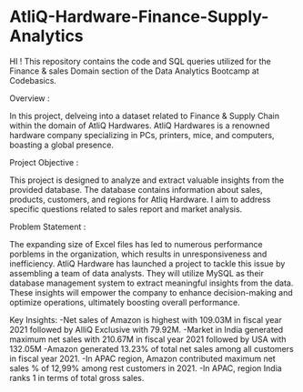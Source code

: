 # AtliQ-Hardware-Finance-Supply-Analytics


HI ! 
This repository contains the code and SQL queries utilized for the Finance & sales Domain section of the Data Analytics Bootcamp at Codebasics.

Overview : 

In this project, delveing into a dataset related to Finance & Supply Chain within the domain of AtliQ Hardwares. AtliQ Hardwares is a renowned hardware company specializing in PCs, printers, mice, and computers, boasting a global presence.

Project Objective :

This project is designed to analyze and extract valuable insights from the provided database. The database contains information about sales, products, customers, and regions for Atliq Hardware. I aim to address specific questions related to sales report and market analysis.

Problem Statement :

The expanding size of Excel files has led to numerous performance porblems in the organization, which results in unresponsiveness and inefficiency. AtliQ Hardware has launched a project to tackle this issue by assembling a team of data analysts. They will utilize MySQL as their database management system to extract meaningful insights from the data. These insights will empower the company to enhance decision-making and optimize operations, ultimately boosting overall performance.

Key Insights: 
-Net sales of Amazon is highest with 109.03M in fiscal year 2021 followed by AlliQ Exclusive with 79.92M.
-Market in India generated maximum net sales with 210.67M in fiscal year 2021 followed by USA with 132.05M
-Amazon generated 13.23% of total net sales among all customers in fiscal year 2021.
-In APAC region, Amazon contributed maximum net sales % of 12,99% among rest customers in 2021.
-In APAC, region India ranks 1 in terms of total gross sales.
